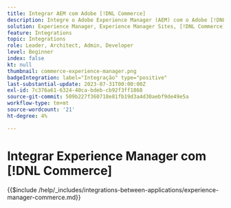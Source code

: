 ```yaml
---
title: Integrar AEM com Adobe [!DNL Commerce]
description: Integre o Adobe Experience Manager (AEM) com o Adobe [!DNL Commerce] para criar experiências de compra envolventes.
solution: Experience Manager, Experience Manager Sites, [!DNL Commerce]
feature: Integrations
topic: Integrations
role: Leader, Architect, Admin, Developer
level: Beginner
index: false
kt: null
thumbnail: commerce-experience-manager.png
badgeIntegration: label="Integração" type="positive"
last-substantial-update: 2023-07-31T00:00:00Z
exl-id: 7c376a61-6324-40ca-bdeb-cb92f3ff1868
source-git-commit: 509b227f360718e81fb19d3a4d30aebf9de49e5a
workflow-type: tm+mt
source-wordcount: '21'
ht-degree: 4%

---
```


# Integrar Experience Manager com [!DNL Commerce]

{{$include /help/_includes/integrations-between-applications/experience-manager-commerce.md}}
